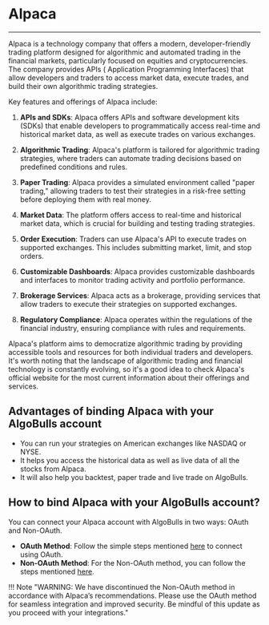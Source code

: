 # Alpaca

---

Alpaca is a technology company that offers a modern, developer-friendly trading platform designed for algorithmic and automated trading in the financial markets, particularly focused on equities and cryptocurrencies. The company provides APIs (
Application Programming Interfaces) that allow developers and traders to access market data, execute trades, and build their own algorithmic trading strategies.

Key features and offerings of Alpaca include:

1. **APIs and SDKs**: Alpaca offers APIs and software development kits (SDKs) that enable developers to programmatically access real-time and historical market data, as well as execute trades on various exchanges.

2. **Algorithmic Trading**: Alpaca's platform is tailored for algorithmic trading strategies, where traders can automate trading decisions based on predefined conditions and rules.

3. **Paper Trading**: Alpaca provides a simulated environment called "paper trading," allowing traders to test their strategies in a risk-free setting before deploying them with real money.

4. **Market Data**: The platform offers access to real-time and historical market data, which is crucial for building and testing trading strategies.

5. **Order Execution**: Traders can use Alpaca's API to execute trades on supported exchanges. This includes submitting market, limit, and stop orders.

6. **Customizable Dashboards**: Alpaca provides customizable dashboards and interfaces to monitor trading activity and portfolio performance.

7. **Brokerage Services**: Alpaca acts as a brokerage, providing services that allow traders to execute their strategies on supported exchanges.

8. **Regulatory Compliance**: Alpaca operates within the regulations of the financial industry, ensuring compliance with rules and requirements.

Alpaca's platform aims to democratize algorithmic trading by providing accessible tools and resources for both individual traders and developers. It's worth noting that the landscape of algorithmic trading and financial technology is constantly
evolving, so it's a good idea to check Alpaca's official website for the most current information about their offerings and services.

## Advantages of binding Alpaca with your AlgoBulls account

- You can run your strategies on American exchanges like NASDAQ or NYSE.
- It helps you access the historical data as well as live data of all the stocks from Alpaca.
- It will also help you backtest, paper trade and live trade on AlgoBulls.

## How to bind Alpaca with your AlgoBulls account?

You can connect your Alpaca account with AlgoBulls in two ways: OAuth and Non-OAuth.

- **OAuth Method**: Follow the simple steps mentioned [here](./connecting_alpaca.md) to connect using OAuth.
- **Non-OAuth Method**: For the Non-OAuth method, you can follow the steps mentioned [here](./non_auth_alpaca.md).


!!! Note "WARNING: We have discontinued the Non-OAuth method in accordance with Alpaca’s recommendations. Please use the OAuth method for seamless integration and improved security. Be mindful of this update as you proceed with your integrations."
  

